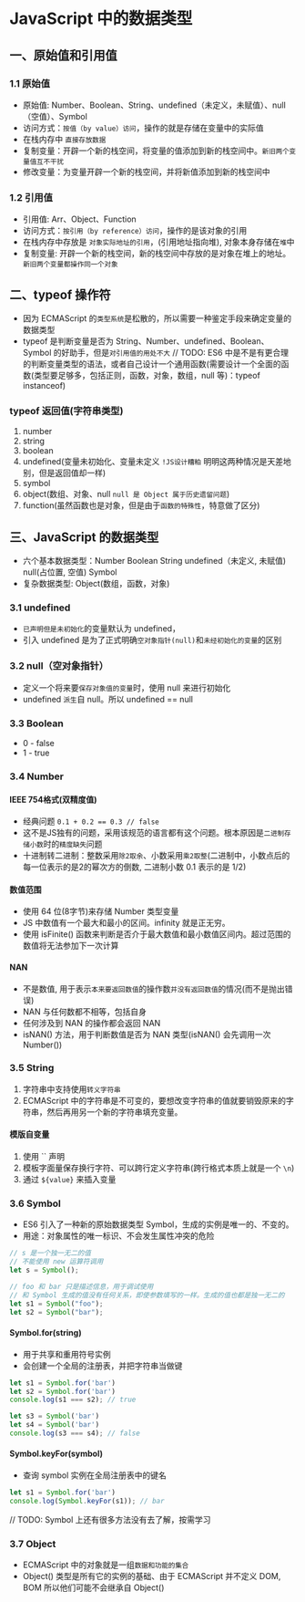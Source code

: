 # JavaScript 中的数据类型

## 一、原始值和引用值

### 1.1 原始值

* 原始值: Number、Boolean、String、undefined（未定义，未赋值）、null（空值）、Symbol
* 访问方式：`按值（by value）访问`，操作的就是存储在变量中的实际值
* 在栈内存中 `直接存放数据`
* 复制变量：开辟一个新的栈空间，将变量的值添加到新的栈空间中。`新旧两个变量值互不干扰`
* 修改变量：为变量开辟一个新的栈空间，并将新值添加到新的栈空间中

### 1.2 引用值

* 引用值: Arr、Object、Function
* 访问方式：`按引用（by reference）访问`，操作的是该对象的引用
* 在栈内存中存放是 `对象实际地址的引用`，(引用地址指向堆), 对象本身存储在`堆`中
* 复制变量: 开辟一个新的栈空间，新的栈空间中存放的是对象在堆上的地址。`新旧两个变量都操作同一个对象`

## 二、typeof 操作符

* 因为 ECMAScript 的`类型系统`是松散的，所以需要一种鉴定手段来确定变量的数据类型
* typeof 是判断变量是否为 String、Number、undefined、Boolean、Symbol 的好助手，但是`对引用值的用处不大`
// TODO: ES6 中是不是有更合理的判断变量类型的语法，或者自己设计一个通用函数(需要设计一个全面的函数(类型要足够多，包括正则，函数，对象，数组，null 等)：typeof instanceof)

### typeof 返回值(字符串类型)

1. number
2. string
3. boolean
4. undefined(变量未初始化、变量未定义 `!JS设计糟粕` 明明这两种情况是天差地别，但是返回值却一样)
5. symbol
6. object(数组、对象、null `null 是 Object 属于历史遗留问题`)
7. function(虽然函数也是对象，但是由于`函数的特殊性`，特意做了区分)

## 三、JavaScript 的数据类型

* 六个基本数据类型：Number Boolean String undefined（未定义, 未赋值) null(占位置, 空值) Symbol
* 复杂数据类型: Object(数组，函数，对象)

### 3.1 undefined

* `已声明但是未初始化`的变量默认为 undefined，
* 引入 undefined 是为了正式明确`空对象指针(null)`和`未经初始化的变量`的区别

### 3.2 null（空对象指针）

* 定义一个将来要`保存对象值的变量`时，使用 null 来进行初始化
* undefined `派生`自 null。所以 undefined == null

### 3.3 Boolean

* 0 - false
* 1 - true

### 3.4 Number

#### IEEE 754格式(双精度值)

* 经典问题 `0.1 + 0.2 == 0.3 // false`
* 这不是JS独有的问题，采用该规范的语言都有这个问题。根本原因是`二进制存储小数`时的`精度缺失`问题
* 十进制转二进制：整数采用`除2取余`、小数采用`乘2取整`(二进制中，小数点后的每一位表示的是2的幂次方的倒数, 二进制小数 0.1 表示的是 1/2)

#### 数值范围

* 使用 64 位(8字节)来存储 Number 类型变量
* JS 中数值有一个最大和最小的区间。infinity 就是正无穷。
* 使用 isFinite() 函数来判断是否介于最大数值和最小数值区间内。超过范围的数值将无法参加下一次计算

#### NAN

* 不是数值, 用于表示`本来要返回数值`的操作数`并没有返回数值`的情况(而不是抛出错误)
* NAN 与任何数都不相等，包括自身
* 任何涉及到 NAN 的操作都会返回 NAN
* isNAN() 方法，用于判断数值是否为 NAN 类型(isNAN() 会先调用一次 Number())

### 3.5 String

1. 字符串中支持使用`转义字符串`
2. ECMAScript 中的字符串是不可变的，要想改变字符串的值就要销毁原来的字符串，然后再用另一个新的字符串填充变量。

#### 模版自变量

1. 使用 `` 声明
2. 模板字面量保存换行字符、可以跨行定义字符串(跨行格式本质上就是一个 `\n`)
3. 通过 `${value}` 来插入变量

### 3.6 Symbol

* ES6 引入了一种新的原始数据类型 Symbol，生成的实例是唯一的、不变的。
* 用途：对象属性的唯一标识、不会发生属性冲突的危险

```js
// s 是一个独一无二的值
// 不能使用 new 运算符调用
let s = Symbol();

// foo 和 bar 只是描述信息，用于调试使用
// 和 Symbol 生成的值没有任何关系，即使参数填写的一样。生成的值也都是独一无二的
let s1 = Symbol("foo");
let s2 = Symbol("bar");
```

#### Symbol.for(string)

* 用于共享和重用符号实例
* 会创建一个全局的注册表，并把字符串当做键

```js
let s1 = Symbol.for('bar')
let s2 = Symbol.for('bar')
console.log(s1 === s2); // true

let s3 = Symbol('bar')
let s4 = Symbol('bar')
console.log(s3 === s4); // false
```

#### Symbol.keyFor(symbol)

* 查询 symbol 实例在全局注册表中的键名

```js
let s1 = Symbol.for('bar')
console.log(Symbol.keyFor(s1)); // bar
```

// TODO: Symbol 上还有很多方法没有去了解，按需学习

### 3.7 Object

* ECMAScript 中的对象就是一组`数据和功能的集合`
* Object() 类型是所有它的实例的基础、由于 ECMAScript 并不定义 DOM, BOM 所以他们可能不会继承自 Object()